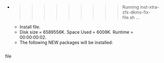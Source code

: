 * >>>>>>>>> Running inst-xtra-zfs-dkms-fix-file.sh ...
  * Install file.
  * Disk size = 6589556K. Space Used = 6008K. Runtime = 00:00:00:02.
  * The following NEW packages will be installed:
  ```bash
file
  ```
